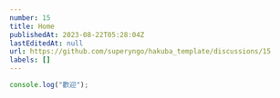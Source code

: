 ```yaml
---
number: 15
title: Home
publishedAt: 2023-08-22T05:28:04Z
lastEditedAt: null
url: https://github.com/superyngo/hakuba_template/discussions/15
labels: []
---
```

<script lang="ts">
</script>

```ts
console.log("歡迎");
```
